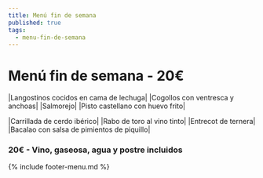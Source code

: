 ```yaml
---
title: Menú fin de semana
published: true
tags:
  - menu-fin-de-semana
---
```


# Menú fin de semana - 20€

|Langostinos cocidos en cama de lechuga|
|Cogollos con ventresca y anchoas|
|Salmorejo|
|Pisto castellano con huevo frito|


|Carrillada de cerdo ibérico|
|Rabo de toro al vino tinto|
|Entrecot de ternera|
|Bacalao con salsa de pimientos de piquillo|


### 20€ - Vino, gaseosa, agua y postre incluidos


{% include footer-menu.md %}
